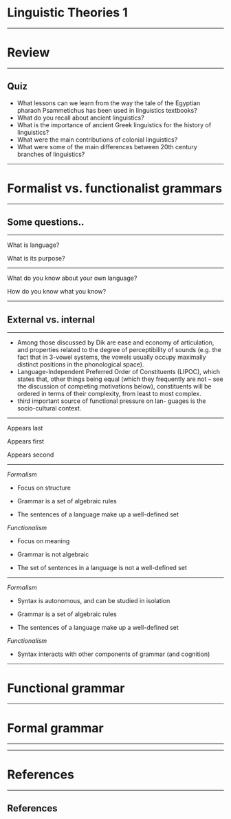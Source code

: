 

# Linguistic Theories 1

---

# Review

---

## Quiz

- What lessons can we learn from the way the tale of the Egyptian pharaoh Psammetichus has been used in linguistics textbooks?
- What do you recall about ancient linguistics?
- What is the importance of ancient Greek linguistics for the history of linguistics?
- What were the main contributions of colonial linguistics?
- What were some of the main differences between 20th century branches of linguistics?

---

# Formalist vs. functionalist grammars

---

## Some questions..

---

What is language?  

What is its purpose?

---

What do you know about your own language?  

How do you know what you know?

---

## External vs. internal 


---


-  Among those discussed by Dik are ease and economy of articulation, and properties related to the degree of perceptibility of sounds (e.g. the fact that in 3-vowel systems, the vowels usually occupy maximally distinct positions in the phonological space).
-  Language-Independent Preferred Order of Constituents (LIPOC), which states that, other things being equal (which they frequently are not – see the discussion of competing motivations below), constituents will be ordered in terms of their complexity, from least to most complex.
-  third important source of functional pressure on lan- guages is the socio-cultural context.


---


<p class="fragment" data-fragment-index="1">Appears last</p>
<p class="fragment" data-fragment-index="1">Appears first</p>
<p class="fragment" data-fragment-index="2">Appears second</p>


---



<div id = "left">
<em>Formalism</em>

- Focus on structure

- Grammar is a set of algebraic rules  
- The sentences of a language make up a well-defined set
</div>



<div id = "right">
<em>Functionalism</em>

- Focus on meaning

- Grammar is not algebraic  
- The set of sentences in a language is not a well-defined set
</div>
	



---



<div id = "left">
<em>Formalism</em>

-  Syntax is autonomous, and can be studied in isolation

- Grammar is a set of algebraic rules  
- The sentences of a language make up a well-defined set
</div>



<div id = "right">
<em>Functionalism</em>

- Syntax interacts with other components of grammar (and cognition)
</div>




---

# Functional grammar

---

# Formal grammar

---



---


# References

---

## References


<div id = "refs">

